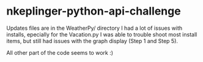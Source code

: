 # nkeplinger-python-api-challenge


Updates files are in the WeatherPy/ directory
I had a lot of issues with installs, epecially for the Vacation.py 
I was able to trouble shoot most install items, but still had issues with the graph display (Step 1 and Step 5).

All other part of the code seems to work :)



